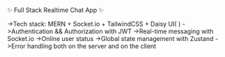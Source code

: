 ✨ Full Stack Realtime Chat App ✨

->Tech stack: MERN + Socket.io + TailwindCSS + Daisy UI( )
->Authentication && Authorization with JWT
->Real-time messaging with Socket.io
->Online user status
->Global state management with Zustand
->Error handling both on the server and on the client
